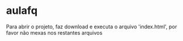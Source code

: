 # aulafq
Para abrir o projeto, faz download e executa o arquivo 'index.html', por favor não mexas nos restantes arquivos
